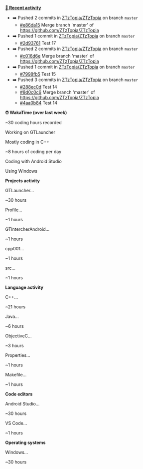 **[📰 Recent activity](https://github.com/ZTzTopia)**
* ➡️ Pushed 2 commits in [ZTzTopia/ZTzTopia](https://github.com/ZTzTopia/ZTzTopia) on branch `master`
  * [#e86da15](https://github.com/ZTzTopia/ZTzTopia/commit/e86da15) Merge branch &#39;master&#39; of https://github.com/ZTzTopia/ZTzTopia
* ➡️ Pushed 1 commit in [ZTzTopia/ZTzTopia](https://github.com/ZTzTopia/ZTzTopia) on branch `master`
  * [#2d93761](https://github.com/ZTzTopia/ZTzTopia/commit/2d93761) Test 17
* ➡️ Pushed 2 commits in [ZTzTopia/ZTzTopia](https://github.com/ZTzTopia/ZTzTopia) on branch `master`
  * [#c016d6e](https://github.com/ZTzTopia/ZTzTopia/commit/c016d6e) Merge branch &#39;master&#39; of https://github.com/ZTzTopia/ZTzTopia
* ➡️ Pushed 1 commit in [ZTzTopia/ZTzTopia](https://github.com/ZTzTopia/ZTzTopia) on branch `master`
  * [#7998fb5](https://github.com/ZTzTopia/ZTzTopia/commit/7998fb5) Test 15
* ➡️ Pushed 3 commits in [ZTzTopia/ZTzTopia](https://github.com/ZTzTopia/ZTzTopia) on branch `master`
  * [#288ec0d](https://github.com/ZTzTopia/ZTzTopia/commit/288ec0d) Test 14
  * [#8d0c0c6](https://github.com/ZTzTopia/ZTzTopia/commit/8d0c0c6) Merge branch &#39;master&#39; of https://github.com/ZTzTopia/ZTzTopia
  * [#4aa0b84](https://github.com/ZTzTopia/ZTzTopia/commit/4aa0b84) Test 14



**⏰ WakaTime (over last week)**
  
    
    
  ~30 coding hours recorded
    
    
  Working on GTLauncher
    
    
  Mostly coding in C++
    
    
    
  ~8 hours of coding per day
    
    
  Coding with Android Studio
    
    
  Using Windows
    

    
    
        
  **Projects activity**
          
            
  GTLauncher...
              
   
              
   
              
   
              
   
              
   
              
   
              
   
              
   
              
   
              
   
              
   
              
   
              
   
              
   
              
   
              
  ~30 hours
            
  Profile...
              
   
              
   
              
   
              
   
              
   
              
   
              
   
              
   
              
   
              
   
              
   
              
   
              
   
              
   
              
   
              
   
              
   
              
   
              
  ~1 hours
            
  GTIntercherAndroid...
              
   
              
   
              
   
              
   
              
   
              
   
              
   
              
  ~1 hours
            
  cpp001...
              
   
              
   
              
   
              
   
              
   
              
   
              
   
              
   
              
   
              
   
              
   
              
   
              
   
              
   
              
   
              
   
              
   
              
   
              
   
              
  ~1 hours
            
  src...
              
   
              
   
              
   
              
   
              
   
              
   
              
   
              
   
              
   
              
   
              
   
              
   
              
   
              
   
              
   
              
   
              
   
              
   
              
   
              
   
              
   
              
   
              
  ~1 hours
            
          
        
  **Language activity**
          
            
  C++...
              
   
              
   
              
   
              
   
              
   
              
   
              
   
              
   
              
   
              
   
              
   
              
   
              
   
              
   
              
   
              
   
              
   
              
   
              
   
              
   
              
   
              
   
              
  ~21 hours
            
  Java...
              
   
              
   
              
   
              
   
              
   
              
   
              
   
              
   
              
   
              
   
              
   
              
   
              
   
              
   
              
   
              
   
              
   
              
   
              
   
              
   
              
   
              
  ~6 hours
            
  ObjectiveC...
              
   
              
   
              
   
              
   
              
   
              
   
              
   
              
   
              
   
              
   
              
   
              
   
              
   
              
   
              
   
              
  ~3 hours
            
  Properties...
              
   
              
   
              
   
              
   
              
   
              
   
              
   
              
   
              
   
              
   
              
   
              
   
              
   
              
   
              
   
              
  ~1 hours
            
  Makefile...
              
   
              
   
              
   
              
   
              
   
              
   
              
   
              
   
              
   
              
   
              
   
              
   
              
   
              
   
              
   
              
   
              
   
              
  ~1 hours
            
          
        
    
        
  **Code editors**
          
            
  Android Studio...
              
   
              
   
              
   
              
   
              
   
              
   
              
   
              
   
              
   
              
   
              
   
              
  ~30 hours
            
  VS Code...
              
   
              
   
              
   
              
   
              
   
              
   
              
   
              
   
              
   
              
   
              
   
              
   
              
   
              
   
              
   
              
   
              
   
              
   
              
  ~1 hours
            
          
        
  **Operating systems**
          
            
  Windows...
              
   
              
   
              
   
              
   
              
   
              
   
              
   
              
   
              
   
              
   
              
   
              
   
              
   
              
   
              
   
              
   
              
   
              
   
              
  ~30 hours
            
          
        
    
  
